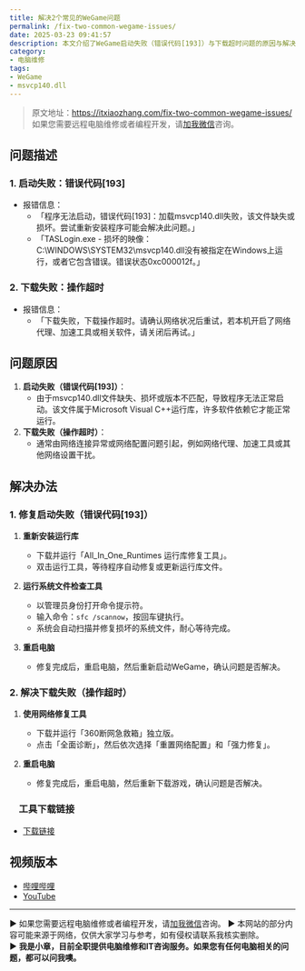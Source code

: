 ```yaml
---
title: 解决2个常见的WeGame问题
permalink: /fix-two-common-wegame-issues/
date: 2025-03-23 09:41:57
description: 本文介绍了WeGame启动失败（错误代码[193]）与下载超时问题的原因与解决办法。通过修复运行库、运行系统文件检查工具以及使用网络修复工具，可有效解决这些问题。
category:
- 电脑维修
tags:
- WeGame
- msvcp140.dll
---
```


> 原文地址：<https://itxiaozhang.com/fix-two-common-wegame-issues/>  
> 如果您需要远程电脑维修或者编程开发，请[加我微信](https://itxiaozhang.netlify.app/)咨询。 

## 问题描述

### 1. 启动失败：错误代码[193]

- 报错信息：
  - 「程序无法启动，错误代码[193]：加载msvcp140.dll失败，该文件缺失或损坏。尝试重新安装程序可能会解决此问题。」
  - 「TASLogin.exe - 损坏的映像：C:\WINDOWS\SYSTEM32\msvcp140.dll没有被指定在Windows上运行，或者它包含错误。错误状态0xc000012f。」

### 2. 下载失败：操作超时

- 报错信息：
  - 「下载失败，下载操作超时。请确认网络状况后重试，若本机开启了网络代理、加速工具或相关软件，请关闭后再试。」

## 问题原因

1. **启动失败（错误代码[193]）**：
   - 由于msvcp140.dll文件缺失、损坏或版本不匹配，导致程序无法正常启动。该文件属于Microsoft Visual C++运行库，许多软件依赖它才能正常运行。  
2. **下载失败（操作超时）**：
   - 通常由网络连接异常或网络配置问题引起，例如网络代理、加速工具或其他网络设置干扰。  

## 解决办法

### 1. 修复启动失败（错误代码[193]）

1. **重新安装运行库**
   - 下载并运行「All_In_One_Runtimes 运行库修复工具」。
   - 双击运行工具，等待程序自动修复或更新运行库文件。  

2. **运行系统文件检查工具**
   - 以管理员身份打开命令提示符。  
   - 输入命令：`sfc /scannow`，按回车键执行。  
   - 系统会自动扫描并修复损坏的系统文件，耐心等待完成。  

3. **重启电脑**
   - 修复完成后，重启电脑，然后重新启动WeGame，确认问题是否解决。  

### 2. 解决下载失败（操作超时）

1. **使用网络修复工具**
   - 下载并运行「360断网急救箱」独立版。  
   - 点击「全面诊断」，然后依次选择「重置网络配置」和「强力修复」。

2. **重启电脑**
   - 修复完成后，重启电脑，然后重新下载游戏，确认问题是否解决。  

### 　工具下载链接

- [下载链接](https://www.123912.com/s/dptuVv-D1oW3)

## 视频版本

- [哔哩哔哩](https://space.bilibili.com/3546607630944387)
- [YouTube](https://www.youtube.com/@itxiaozhang)

---
▶ 如果您需要远程电脑维修或者编程开发，请[加我微信](https://itxiaozhang.netlify.app/)咨询。 
▶ 本网站的部分内容可能来源于网络，仅供大家学习与参考，如有侵权请联系我核实删除。  
▶ **我是小章，目前全职提供电脑维修和IT咨询服务。如果您有任何电脑相关的问题，都可以问我噢。**  
